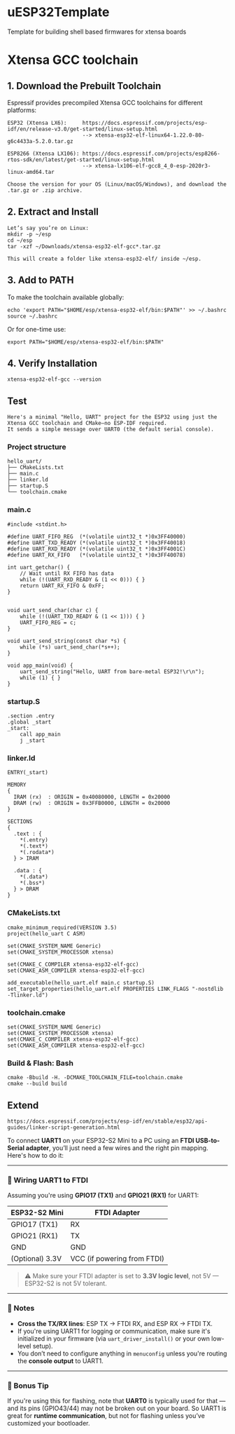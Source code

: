 # uESP32Template

Template for building shell based firmwares for xtensa boards

#  Xtensa GCC toolchain

## 1. Download the Prebuilt Toolchain

Espressif provides precompiled Xtensa GCC toolchains for different platforms:


    ESP32 (Xtensa LX6):     https://docs.espressif.com/projects/esp-idf/en/release-v3.0/get-started/linux-setup.html
                            --> xtensa-esp32-elf-linux64-1.22.0-80-g6c4433a-5.2.0.tar.gz

    ESP8266 (Xtensa LX106): https://docs.espressif.com/projects/esp8266-rtos-sdk/en/latest/get-started/linux-setup.html
                            --> xtensa-lx106-elf-gcc8_4_0-esp-2020r3-linux-amd64.tar

    Choose the version for your OS (Linux/macOS/Windows), and download the .tar.gz or .zip archive.

## 2. Extract and Install

    Let’s say you’re on Linux:
    mkdir -p ~/esp
    cd ~/esp
    tar -xzf ~/Downloads/xtensa-esp32-elf-gcc*.tar.gz

    This will create a folder like xtensa-esp32-elf/ inside ~/esp.

##  3. Add to PATH

To make the toolchain available globally:

    echo 'export PATH="$HOME/esp/xtensa-esp32-elf/bin:$PATH"' >> ~/.bashrc
    source ~/.bashrc

Or for one-time use:

    export PATH="$HOME/esp/xtensa-esp32-elf/bin:$PATH"

## 4. Verify Installation

    xtensa-esp32-elf-gcc --version

## Test

    Here's a minimal "Hello, UART" project for the ESP32 using just the Xtensa GCC toolchain and CMake—no ESP-IDF required.
    It sends a simple message over UART0 (the default serial console).

### Project structure

    hello_uart/
    ├── CMakeLists.txt
    ├── main.c
    ├── linker.ld
    ├── startup.S
    └── toolchain.cmake

### main.c

    #include <stdint.h>

    #define UART_FIFO_REG  (*(volatile uint32_t *)0x3FF40000)
    #define UART_TXD_READY (*(volatile uint32_t *)0x3FF40018)
    #define UART_RXD_READY (*(volatile uint32_t *)0x3FF4001C)
    #define UART_RX_FIFO   (*(volatile uint32_t *)0x3FF40078)

    int uart_getchar() {
        // Wait until RX FIFO has data
        while (!(UART_RXD_READY & (1 << 0))) { }
        return UART_RX_FIFO & 0xFF;
    }


    void uart_send_char(char c) {
        while (!(UART_TXD_READY & (1 << 1))) { }
        UART_FIFO_REG = c;
    }

    void uart_send_string(const char *s) {
        while (*s) uart_send_char(*s++);
    }

    void app_main(void) {
        uart_send_string("Hello, UART from bare-metal ESP32!\r\n");
        while (1) { }
    }

### startup.S

    .section .entry
    .global _start
    _start:
        call app_main
        j _start

### linker.ld

    ENTRY(_start)

    MEMORY
    {
      IRAM (rx)  : ORIGIN = 0x40080000, LENGTH = 0x20000
      DRAM (rw)  : ORIGIN = 0x3FFB0000, LENGTH = 0x20000
    }

    SECTIONS
    {
      .text : {
        *(.entry)
        *(.text*)
        *(.rodata*)
      } > IRAM

      .data : {
        *(.data*)
        *(.bss*)
      } > DRAM
    }

### CMakeLists.txt

    cmake_minimum_required(VERSION 3.5)
    project(hello_uart C ASM)

    set(CMAKE_SYSTEM_NAME Generic)
    set(CMAKE_SYSTEM_PROCESSOR xtensa)

    set(CMAKE_C_COMPILER xtensa-esp32-elf-gcc)
    set(CMAKE_ASM_COMPILER xtensa-esp32-elf-gcc)

    add_executable(hello_uart.elf main.c startup.S)
    set_target_properties(hello_uart.elf PROPERTIES LINK_FLAGS "-nostdlib -Tlinker.ld")

### toolchain.cmake

    set(CMAKE_SYSTEM_NAME Generic)
    set(CMAKE_SYSTEM_PROCESSOR xtensa)
    set(CMAKE_C_COMPILER xtensa-esp32-elf-gcc)
    set(CMAKE_ASM_COMPILER xtensa-esp32-elf-gcc)


### Build & Flash: Bash

    cmake -Bbuild -H. -DCMAKE_TOOLCHAIN_FILE=toolchain.cmake
    cmake --build build

## Extend

    https://docs.espressif.com/projects/esp-idf/en/stable/esp32/api-guides/linker-script-generation.html

To connect **UART1** on your ESP32-S2 Mini to a PC using an **FTDI USB-to-Serial adapter**, you’ll just need a few wires and the right pin mapping. Here's how to do it:

---

### 🔌 Wiring UART1 to FTDI

Assuming you're using **GPIO17 (TX1)** and **GPIO21 (RX1)** for UART1:

| ESP32-S2 Mini | FTDI Adapter |
|---------------|--------------|
| GPIO17 (TX1)  | RX           |
| GPIO21 (RX1)  | TX           |
| GND           | GND          |
| (Optional) 3.3V | VCC (if powering from FTDI) |

> ⚠️ Make sure your FTDI adapter is set to **3.3V logic level**, not 5V — ESP32-S2 is not 5V tolerant.

---

### 🧠 Notes

- **Cross the TX/RX lines**: ESP TX → FTDI RX, and ESP RX → FTDI TX.
- If you're using UART1 for logging or communication, make sure it's initialized in your firmware (via `uart_driver_install()` or your own low-level setup).
- You don’t need to configure anything in `menuconfig` unless you're routing the **console output** to UART1.

---

### 🧪 Bonus Tip

If you're using this for flashing, note that **UART0** is typically used for that — and its pins (GPIO43/44) may not be broken out on your board. So UART1 is great for **runtime communication**, but not for flashing unless you’ve customized your bootloader.

